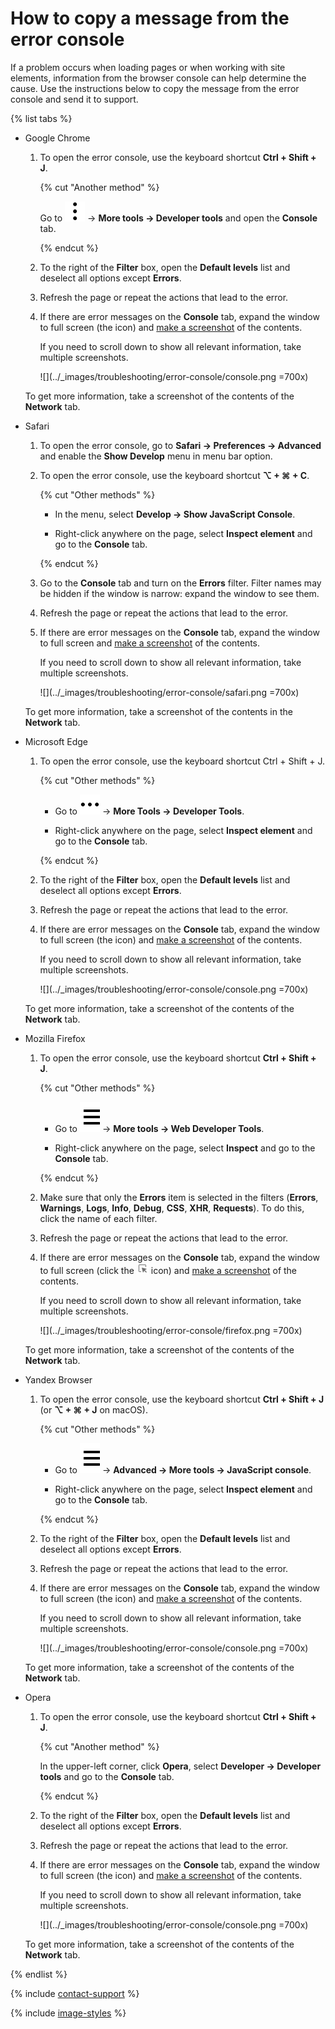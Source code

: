 # How to copy a message from the error console

If a problem occurs when loading pages or when working with site elements, information from the browser console can help determine the cause. Use the instructions below to copy the message from the error console and send it to support.

{% list tabs %}

- Google Chrome

  1. To open the error console, use the keyboard shortcut **Ctrl + Shift + J**.

      {% cut "Another method" %}

        Go to ![](../_images/troubleshooting/error-console/chrome-menu.svg) → **More tools → Developer tools** and open the **Console** tab.

      {% endcut %}

  1. To the right of the **Filter** box, open the **Default levels** list and deselect all options except **Errors**.

  1. Refresh the page or repeat the actions that lead to the error.

  1. If there are error messages on the **Console** tab, expand the window to full screen (the  icon) and [make a screenshot](https://yandex.com/support/common/troubleshooting/screenshot.html) of the contents.

      If you need to scroll down to show all relevant information, take multiple screenshots.

      ![](../_images/troubleshooting/error-console/console.png =700x)

  To get more information, take a screenshot of the contents of the **Network** tab.

- Safari

  1. To open the error console, go to **Safari → Preferences → Advanced** and enable the **Show Develop** menu in menu bar option.

  1. To open the error console, use the keyboard shortcut **⌥ + ⌘ + C**.

      {% cut "Other methods" %}

        - In the menu, select **Develop → Show JavaScript Console**.

        - Right-click anywhere on the page, select **Inspect element** and go to the **Console** tab.

      {% endcut %}

  1. Go to the **Console** tab and turn on the **Errors** filter. Filter names may be hidden if the window is narrow: expand the window to see them.

  1. Refresh the page or repeat the actions that lead to the error.

  1. If there are error messages on the **Console** tab, expand the window to full screen and [make a screenshot](https://yandex.com/support/common/troubleshooting/screenshot.html) of the contents.

      If you need to scroll down to show all relevant information, take multiple screenshots.

      ![](../_images/troubleshooting/error-console/safari.png =700x)

  To get more information, take a screenshot of the contents in the **Network** tab.

- Microsoft Edge

  1. To open the error console, use the keyboard shortcut Ctrl + Shift + J.

      {% cut "Other methods" %}

        - Go to ![](../_images/troubleshooting/error-console/edge-menu.svg) → **More Tools → Developer Tools**.

        - Right-click anywhere on the page, select **Inspect element** and go to the **Console** tab.

      {% endcut %}

  1. To the right of the **Filter** box, open the **Default levels** list and deselect all options except **Errors**.

  1. Refresh the page or repeat the actions that lead to the error.

  1. If there are error messages on the **Console** tab, expand the window to full screen (the  icon) and [make a screenshot](https://yandex.com/support/common/troubleshooting/screenshot.html) of the contents.

      If you need to scroll down to show all relevant information, take multiple screenshots.

      ![](../_images/troubleshooting/error-console/console.png =700x)

  To get more information, take a screenshot of the contents of the **Network** tab.

- Mozilla Firefox

  1. To open the error console, use the keyboard shortcut **Ctrl + Shift + J**.

      {% cut "Other methods" %}

        - Go to ![](../_images/troubleshooting/error-console/menu.svg) → **More tools → Web Developer Tools**.

        - Right-click anywhere on the page, select **Inspect** and go to the **Console** tab.

      {% endcut %}

  1. Make sure that only the **Errors** item is selected in the filters (**Errors**, **Warnings**, **Logs**, **Info**, **Debug**, **CSS**, **XHR**, **Requests**). To do this, click the name of each filter.

  1. Refresh the page or repeat the actions that lead to the error.

  1. If there are error messages on the **Console** tab, expand the window to full screen (click the ![](../_images/troubleshooting/error-console/expand.png) icon) and [make a screenshot](https://yandex.com/support/common/troubleshooting/screenshot.html) of the contents.

      If you need to scroll down to show all relevant information, take multiple screenshots.

      ![](../_images/troubleshooting/error-console/firefox.png =700x)

  To get more information, take a screenshot of the contents of the **Network** tab.

- Yandex Browser

  1. To open the error console, use the keyboard shortcut **Ctrl + Shift + J** (or **⌥ + ⌘ + J** on macOS).

      {% cut "Other methods" %}

        - Go to ![](../_images/troubleshooting/error-console/menu.svg) → **Advanced → More tools → JavaScript console**.

        - Right-click anywhere on the page, select **Inspect element** and go to the **Console** tab.

      {% endcut %}

  1. To the right of the **Filter** box, open the **Default levels** list and deselect all options except **Errors**.

  1. Refresh the page or repeat the actions that lead to the error.

  1. If there are error messages on the **Console** tab, expand the window to full screen (the  icon) and [make a screenshot](https://yandex.com/support/common/troubleshooting/screenshot.html) of the contents.

      If you need to scroll down to show all relevant information, take multiple screenshots.

      ![](../_images/troubleshooting/error-console/console.png =700x)

  To get more information, take a screenshot of the contents of the **Network** tab.

- Opera

  1. To open the error console, use the keyboard shortcut **Ctrl + Shift + J**.

      {% cut "Another method" %}

        In the upper-left corner, click **Opera**, select **Developer → Developer tools** and go to the **Console** tab.

      {% endcut %}

  1. To the right of the **Filter** box, open the **Default levels** list and deselect all options except **Errors**.

  1. Refresh the page or repeat the actions that lead to the error.

  1. If there are error messages on the **Console** tab, expand the window to full screen (the  icon) and [make a screenshot](https://yandex.com/support/common/troubleshooting/screenshot.html) of the contents.

      If you need to scroll down to show all relevant information, take multiple screenshots.

      ![](../_images/troubleshooting/error-console/console.png =700x)

  To get more information, take a screenshot of the contents of the **Network** tab.

{% endlist %}

{% include [contact-support](../_includes/contact-support.md) %}

{% include [image-styles](../../../_includes/image-styles-internal.md) %}